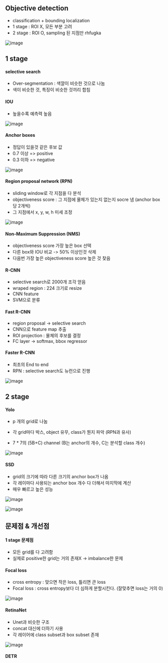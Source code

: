 ## Objective detection
* classification + bounding localization
* 1 stage : ROI X, 모든 부분 고려
* 2 stage : ROI O, sampling 된 지점만 rhfugka

![image](https://user-images.githubusercontent.com/63588046/157170808-31313122-1e10-49c5-a524-ab557c76b016.png)

## 1 stage

#### selective search
* Over-segmentation : 색깔이 비슷한 것으로 나눔
* 색이 비슷한 것, 특징이 비슷한 것끼리 합침

#### IOU
* 높을수록 예측력 높음

![image](https://user-images.githubusercontent.com/63588046/157169601-f448947e-e35e-4504-ad49-43c771da8bfd.png)

#### Anchor boxes
* 정답이 있을것 같은 후보 값
* 0.7 이상 => positive
* 0.3 이하 => negative

![image](https://user-images.githubusercontent.com/63588046/157169711-b396e968-ec32-4704-ac87-3c1012824e8c.png)

#### Region proposal network (RPN)
* sliding window로 각 지점을 다 분석
* objectiveness score : 그 지점에 물체가 있는지 없는지 socre 냄 (anchor box 당 2개씩)
* 그 지점에서 x, y, w, h 미세 조정

![image](https://user-images.githubusercontent.com/63588046/157170141-ed6d156d-6c33-4b17-8f8e-d021367d120a.png)

#### Non-Maximum Suppression (NMS)
* objectiveness score 가장 높은 box 선택
* 다른 box와 IOU 비교 -> 50% 이상인것 삭제
* 다음번 가장 높은 objectiveness score 높은 것 찾음


#### R-CNN
* selective search로 2000개 조각 얻음
* wraped region : 224 크기로 resize
* CNN feature
* SVM으로 분류

#### Fast R-CNN
* region proposal -> selective search
* CNN으로 feature map 추출
* ROI projection : 물체의 후보를 결정
* FC layer -> softmax, bbox regressor

#### Faster R-CNN
* 최초의 End to end 
* RPN : selective search도 뉴런으로 진행


![image](https://user-images.githubusercontent.com/63588046/157170423-10583e32-4509-4e35-aa33-dd76162de13c.png)



## 2 stage

#### Yolo
* p 개의 grid로 나눔
* 각 grid마다 박스, object 유무, class가 뭔지 파악 (RPN과 유사)

* 7 * 7의 (5B+C) channel (B는 anchor의 개수, C는 분석할 class 개수)

![image](https://user-images.githubusercontent.com/63588046/157171145-39f40aeb-e031-4639-8a97-cdb7a4c751ce.png)


#### SSD
* grid의 크기에 따라 다른 크기의 anchor box가 나옴 
* 각 레이마다 사용되는 anchor box 개수 다 더해서 마지막에 계산
* 매우 빠르고 높은 성능

![image](https://user-images.githubusercontent.com/63588046/157173592-1d7f186f-f2c8-4d78-ab7e-500824652474.png)

![image](https://user-images.githubusercontent.com/63588046/157173736-b525b880-b06c-47f2-9cb6-a7b226c14126.png)



## 문제점 & 개선점
#### 1 stage 문제점
* 모든 grid를 다 고려함
* 실제로 positive한 grid는 거의 존재X -> imbalance한 문제

#### Focal loss
* cross entropy : 맞으면 작은 loss, 틀리면 큰 loss 
* Focal loss : cross entropy보다 더 심하게 분할시킨다. (잘맞추면 loss는 거의 0)

![image](https://user-images.githubusercontent.com/63588046/157174425-e886efa6-9c58-460f-9792-06195fbac6d4.png)


#### RetinaNet
* Unet과 비슷한 구조
* concat 대신에 더하기 사용
* 각 레이어에 class subset과 box subset 존재

![image](https://user-images.githubusercontent.com/63588046/157175024-595e5514-ced7-434d-a4ca-413cbba5ade2.png)


#### DETR




